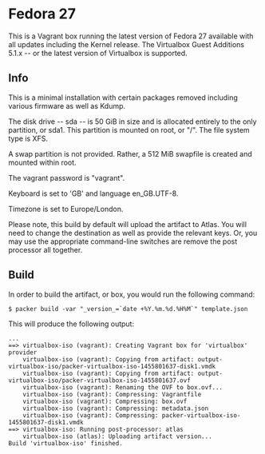 # Fedora 27

This is a Vagrant box running the latest version of Fedora 27 available with 
all updates including the Kernel release. The Virtualbox Guest Additions 
5.1.x -- or the latest version of Virtualbox is supported. 

## Info

This is a minimal installation with certain packages removed including 
various firmware as well as Kdump.

The disk drive -- sda -- is 50 GiB in size and is allocated entirely to
the only partition, or sda1. This partition is mounted on root, or "/".
The file system type is XFS.

A swap partition is not provided. Rather, a 512 MiB swapfile is created 
and mounted within root.

The vagrant password is "vagrant". 

Keyboard is set to 'GB' and language en_GB.UTF-8.

Timezone is set to Europe/London.

Please note, this build by default will upload the artifact to Atlas. You will
need to change the destination as well as provide the relevant keys. Or, you
may use the appropriate command-line switches are remove the post processor
all together.

## Build

In order to build the artifact, or box, you would run the following command:

```
$ packer build -var "_version_=`date +%Y.%m.%d.%H%M`" template.json
```

This will produce the following output:

```
...
==> virtualbox-iso (vagrant): Creating Vagrant box for 'virtualbox' provider
    virtualbox-iso (vagrant): Copying from artifact: output-virtualbox-iso/packer-virtualbox-iso-1455801637-disk1.vmdk
    virtualbox-iso (vagrant): Copying from artifact: output-virtualbox-iso/packer-virtualbox-iso-1455801637.ovf
    virtualbox-iso (vagrant): Renaming the OVF to box.ovf...
    virtualbox-iso (vagrant): Compressing: Vagrantfile
    virtualbox-iso (vagrant): Compressing: box.ovf
    virtualbox-iso (vagrant): Compressing: metadata.json
    virtualbox-iso (vagrant): Compressing: packer-virtualbox-iso-1455801637-disk1.vmdk
==> virtualbox-iso: Running post-processor: atlas
    virtualbox-iso (atlas): Uploading artifact version...
Build 'virtualbox-iso' finished.
```
